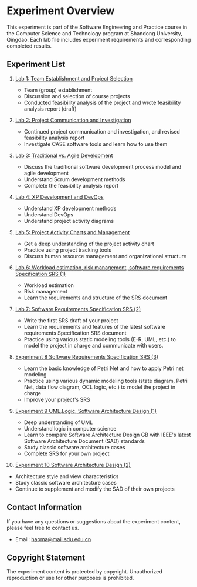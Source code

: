 # Experiment Overview

This experiment is part of the Software Engineering and Practice course in the Computer Science and Technology program at Shandong University, Qingdao. Each lab file includes experiment requirements and corresponding completed results.

## Experiment List

1. [Lab 1: Team Establishment and Project Selection](lab1/lab1_requirement.pdf)
   - Team (group) establishment
   - Discussion and selection of course projects
   - Conducted feasibility analysis of the project and wrote feasibility analysis report (draft)

2. [Lab 2: Project Communication and Investigation](lab2/lab2_requirement.pdf)
   - Continued project communication and investigation, and revised feasibility analysis report
   - Investigate CASE software tools and learn how to use them

3. [Lab 3: Traditional vs. Agile Development](lab3/lab3_requirement.pdf)
   - Discuss the traditional software development process model and agile development
   - Understand Scrum development methods
   - Complete the feasibility analysis report

4. [Lab 4: XP Development and DevOps](lab4/lab4_requirement.pdf)
   - Understand XP development methods
   - Understand DevOps
   - Understand project activity diagrams

5. [Lab 5: Project Activity Charts and Management](lab5/lab5_requirement.pdf)
   - Get a deep understanding of the project activity chart
   - Practice using project tracking tools
   - Discuss human resource management and organizational structure
6. [Lab 6: Workload estimation, risk management, software requirements Specification SRS (1)](lab6/lab6_requirement.pdf)
   - Workload estimation
   - Risk management
   - Learn the requirements and structure of the SRS document
7. [Lab 7: Software Requirements Specification SRS (2)](lab7/lab7_requirement.pdf)
   - Write the first SRS draft of your project
   - Learn the requirements and features of the latest software requirements Specification SRS document
   - Practice using various static modeling tools (E-R, UML, etc.) to model the project in charge and communicate with users.
8. [Experiment 8 Software Requirements Specification SRS (3)](lab8/lab8_requirement.pdf)
   - Learn the basic knowledge of Petri Net and how to apply Petri net modeling
   - Practice using various dynamic modeling tools (state diagram, Petri Net, data flow diagram, OCL logic, etc.) to model the project in charge
   - Improve your project's SRS
9. [Experiment 9 UML,Logic, Software Architecture Design (1)](lab9/lab9_requirement.pdf)
   - Deep understanding of UML
   - Understand logic in computer science
   - Learn to compare Software Architecture Design GB with IEEE's latest Software Architecture Document (SAD) standards
   - Study classic software architecture cases
   - Complete SRS for your own project
10. [Experiment 10 Software Architecture Design (2)](lab10/lab10_requirement.pdf)
   - Architecture style and view characteristics
   - Study classic software architecture cases
   - Continue to supplement and modify the SAD of their own projects
  


## Contact Information

If you have any questions or suggestions about the experiment content, please feel free to contact us.

- Email: haoma@mail.sdu.edu.cn

## Copyright Statement

The experiment content is protected by copyright. Unauthorized reproduction or use for other purposes is prohibited.
